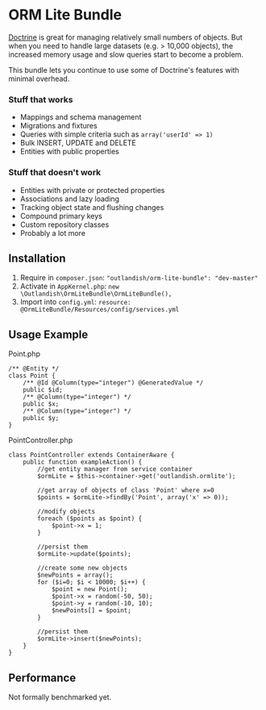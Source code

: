 ORM Lite Bundle
===============

[Doctrine](http://www.doctrine-project.org/projects/orm.html) is great for managing relatively small numbers of objects.
But when you need to handle large datasets (e.g. > 10,000 objects), the increased memory usage and slow queries start to
become a problem.

This bundle lets you continue to use some of Doctrine's features with minimal overhead.

### Stuff that works

- Mappings and schema management
- Migrations and fixtures
- Queries with simple criteria such as `array('userId' => 1)`
- Bulk INSERT, UPDATE and DELETE
- Entities with public properties

### Stuff that doesn't work

- Entities with private or protected properties
- Associations and lazy loading
- Tracking object state and flushing changes
- Compound primary keys
- Custom repository classes
- Probably a lot more

Installation
------------

1. Require in `composer.json`: `"outlandish/orm-lite-bundle": "dev-master"`
2. Activate in `AppKernel.php`: `new \Outlandish\OrmLiteBundle\OrmLiteBundle(),`
3. Import into `config.yml`: `resource: @OrmLiteBundle/Resources/config/services.yml`

Usage Example
-------------

Point.php

    /** @Entity */
    class Point {
        /** @Id @Column(type="integer") @GeneratedValue */
        public $id;
        /** @Column(type="integer") */
        public $x;
        /** @Column(type="integer") */
        public $y;
    }

PointController.php

    class PointController extends ContainerAware {
        public function exampleAction() {
            //get entity manager from service container
            $ormLite = $this->container->get('outlandish.ormlite');

            //get array of objects of class 'Point' where x=0
            $points = $ormLite->findBy('Point', array('x' => 0));

            //modify objects
            foreach ($points as $point) {
                $point->x = 1;
            }

            //persist them
            $ormLite->update($points);

            //create some new objects
            $newPoints = array();
            for ($i=0; $i < 10000; $i++) {
                $point = new Point();
                $point->x = random(-50, 50);
                $point->y = random(-10, 10);
                $newPoints[] = $point;
            }

            //persist them
            $ormLite->insert($newPoints);
        }
    }

Performance
-----------

Not formally benchmarked yet.